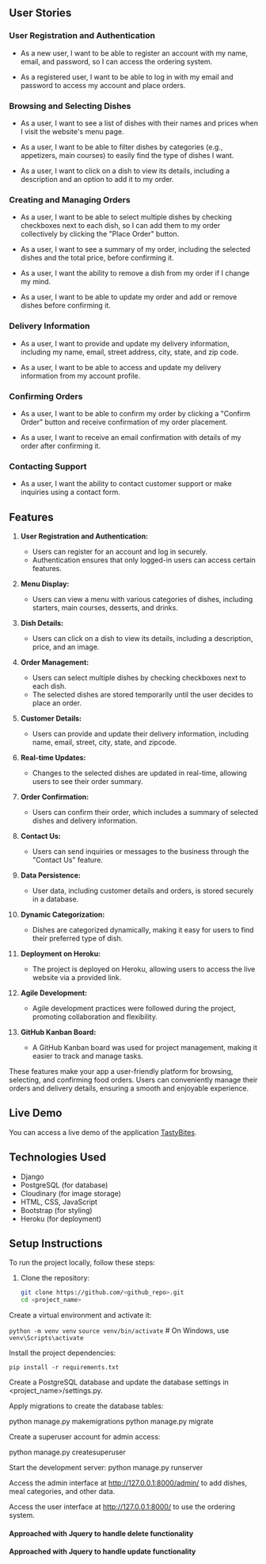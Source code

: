 

## User Stories


### User Registration and Authentication

-   As a new user, I want to be able to register an account with my name, email, and password, so I can access the ordering system.

-    As a registered user, I want to be able to log in with my email and password to access my account and place orders.

### Browsing and Selecting Dishes

-    As a user, I want to see a list of dishes with their names and prices when I visit the website's menu page.

-    As a user, I want to be able to filter dishes by categories (e.g., appetizers, main courses) to easily find the type of dishes I want.

-    As a user, I want to click on a dish to view its details, including a description and an option to add it to my order.

### Creating and Managing Orders

-    As a user, I want to be able to select multiple dishes by checking checkboxes next to each dish, so I can add them to my order collectively by     clicking the "Place Order" button.

-    As a user, I want to see a summary of my order, including the selected dishes and the total price, before confirming it.

-    As a user, I want the ability to remove a dish from my order if I change my mind.

-    As a user, I want to be able to update my order and add or remove dishes before confirming it.

### Delivery Information

-    As a user, I want to provide and update my delivery information, including my name, email, street address, city, state, and zip code.

-    As a user, I want to be able to access and update my delivery information from my account profile.

### Confirming Orders

-    As a user, I want to be able to confirm my order by clicking a "Confirm Order" button and receive confirmation of my order placement.

-    As a user, I want to receive an email confirmation with details of my order after confirming it.

### Contacting Support

-    As a user, I want the ability to contact customer support or make inquiries using a contact form.


## Features

1. **User Registration and Authentication:**
   - Users can register for an account and log in securely.
   - Authentication ensures that only logged-in users can access certain features.

2. **Menu Display:**
   - Users can view a menu with various categories of dishes, including starters, main courses, desserts, and drinks.

3. **Dish Details:**
   - Users can click on a dish to view its details, including a description, price, and an image.

4. **Order Management:**
   - Users can select multiple dishes by checking checkboxes next to each dish.
   - The selected dishes are stored temporarily until the user decides to place an order.

5. **Customer Details:**
   - Users can provide and update their delivery information, including name, email, street, city, state, and zipcode.

6. **Real-time Updates:**
   - Changes to the selected dishes are updated in real-time, allowing users to see their order summary.

7. **Order Confirmation:**
   - Users can confirm their order, which includes a summary of selected dishes and delivery information.

8. **Contact Us:**
   - Users can send inquiries or messages to the business through the "Contact Us" feature.

9. **Data Persistence:**
   - User data, including customer details and orders, is stored securely in a database.

10. **Dynamic Categorization:**
    - Dishes are categorized dynamically, making it easy for users to find their preferred type of dish.

11. **Deployment on Heroku:**
    - The project is deployed on Heroku, allowing users to access the live website via a provided link.

12. **Agile Development:**
    - Agile development practices were followed during the project, promoting collaboration and flexibility.

13. **GitHub Kanban Board:**
    - A GitHub Kanban board was used for project management, making it easier to track and manage tasks.

These features make your app a user-friendly platform for browsing, selecting, and confirming food orders. Users can conveniently manage their orders and delivery details, ensuring a smooth and enjoyable experience.

## Live Demo

You can access a live demo of the application [TastyBites](https://pp4-django-43b291f3bcf7.herokuapp.com/).

## Technologies Used

- Django
- PostgreSQL (for database)
- Cloudinary (for image storage)
- HTML, CSS, JavaScript
- Bootstrap (for styling)
- Heroku (for deployment)

## Setup Instructions

To run the project locally, follow these steps:

1. Clone the repository:

   ```bash
   git clone https://github.com/<github_repo>.git
   cd <project_name>

Create a virtual environment and activate it:

`python -m venv venv`
`source venv/bin/activate`  # On Windows, use `venv\Scripts\activate`

Install the project dependencies:

`pip install -r requirements.txt`

Create a PostgreSQL database and update the database settings in <project_name>/settings.py.

Apply migrations to create the database tables:

python manage.py makemigrations
python manage.py migrate

Create a superuser account for admin access:

python manage.py createsuperuser

Start the development server:
python manage.py runserver

Access the admin interface at http://127.0.0.1:8000/admin/ to add dishes, meal categories, and other data.

Access the user interface at http://127.0.0.1:8000/ to use the ordering system.


#### Approached with Jquery to handle delete functionality
<!-- <script>
  $(document).ready(function() {
    // Add a click event handler for the "Remove" buttons
    $(".remove-dish").click(function() {
        var dishId = $(this).data("dish-id"); // Get the dish ID from the data attribute
        var removeUrl = `/delete/${dishId}/`; // Construct the URL dynamically

        // Send an AJAX POST request to remove the dish
        $.ajax({
            type: "POST",
            url: removeUrl,
            data: { csrfmiddlewaretoken: csrftoken }, // Include the CSRF token
            dataType: "json",
            success: function(response) {
                if (response.success) {
                    // If the removal was successful, update the order page
                    console.log("Dish removed successfully!");
                    // Reload or update the order page here
                    location.reload(); // You can reload the page for simplicity
                } else {
                    console.log("Dish removal failed.");
                }
            },
            error: function() {
                console.log("Error occurred during dish removal.");
            }
        });
    });
});
</script> -->


#### Approached with Jquery to handle update functionality

<!-- <script>
    // Function to update selected dishes in the session via AJAX
    function updateSelectedDishes(dishId, isChecked) {
        // Send an AJAX request to the server to update selected dishes
        $.ajax({
            type: "POST",
            url: "{% url 'update-selected-dishes' %}",
            data: {
                'dish_id': dishId,
                'is_checked': isChecked
            },
            success: function (data) {
                // You can handle the response if needed
            }
        });
    }

    // Add a click event listener to all checkboxes
    $('input[type="checkbox"]').on('click', function () {
        var dishId = $(this).val();
        var isChecked = $(this).is(':checked');
        updateSelectedDishes(dishId, isChecked);
    });
</script> -->